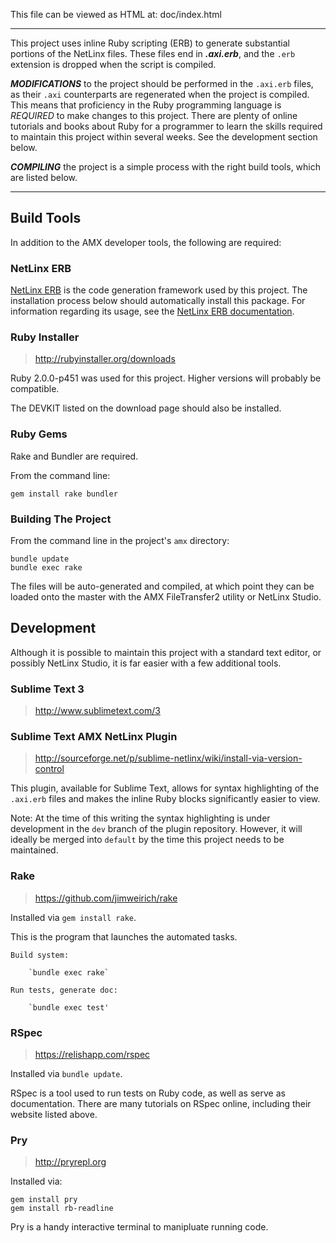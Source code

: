 This file can be viewed as HTML at:
doc/index.html

----------------------------------------------------------------------

This project uses inline Ruby scripting (ERB) to generate substantial portions
of the NetLinx files. These files end in ***.axi.erb***, and the `.erb` extension
is dropped when the script is compiled.

***MODIFICATIONS*** to the project should be performed in the `.axi.erb` files, as
their `.axi` counterparts are regenerated when the project is compiled.
This means that proficiency in the Ruby programming language is *REQUIRED*
to make changes to this project. There are plenty of online tutorials and
books about Ruby for a programmer to learn the skills required to maintain
this project within several weeks. See the development section below.

***COMPILING*** the project is a simple process with the right
build tools, which are listed below.

----------------------------------------------------------------------

## Build Tools


In addition to the AMX developer tools, the following are required:


### NetLinx ERB

[NetLinx ERB](https://github.com/amclain/netlinx-erb) is the code generation
framework used by this project. The installation process below should
automatically install this package. For information regarding its usage, see the
[NetLinx ERB documentation](https://github.com/amclain/netlinx-erb/blob/master/README.md).


### Ruby Installer

> http://rubyinstaller.org/downloads

Ruby 2.0.0-p451 was used for this project.
Higher versions will probably be compatible.

The DEVKIT listed on the download page should
also be installed.


### Ruby Gems

Rake and Bundler are required.

From the command line:

	gem install rake bundler


### Building The Project

From the command line in the project's `amx` directory:

	bundle update
	bundle exec rake

The files will be auto-generated and compiled, at which point
they can be loaded onto the master with the AMX FileTransfer2
utility or NetLinx Studio.



## Development

Although it is possible to maintain this project with a standard text
editor, or possibly NetLinx Studio, it is far easier with a few
additional tools.


### Sublime Text 3

> http://www.sublimetext.com/3


### Sublime Text AMX NetLinx Plugin

> http://sourceforge.net/p/sublime-netlinx/wiki/install-via-version-control
	
This plugin, available for Sublime Text, allows for syntax highlighting of the
`.axi.erb` files and makes the inline Ruby blocks significantly easier to view.

Note: At the time of this writing the syntax highlighting is under development
in the `dev` branch of the plugin repository. However, it will ideally be merged
into `default` by the time this project needs to be maintained.


### Rake

> https://github.com/jimweirich/rake

Installed via `gem install rake`.

This is the program that launches the automated tasks.

	Build system:
	
		`bundle exec rake`
	
	Run tests, generate doc:
	
		`bundle exec test'


### RSpec

> https://relishapp.com/rspec
	
Installed via `bundle update`.

RSpec is a tool used to run tests on Ruby code, as well as serve as documentation.
There are many tutorials on	RSpec online, including their website listed above.


### Pry

> http://pryrepl.org

Installed via:

	gem install pry
	gem install rb-readline

Pry is a handy interactive terminal to manipluate running code.
